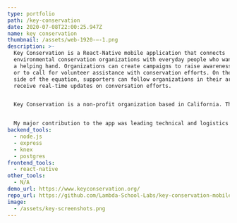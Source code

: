 ```yaml
---
type: portfolio
path: /key-conservation
date: 2020-07-08T22:00:25.947Z
name: key conservation
thumbnail: /assets/web-1920-–-1.png
description: >-
  Key Conservation is a React-Native mobile application that connects
  environmental conservation organizations with everyday people who want to lend
  a helping hand. Organizations can create campaigns to raise awareness, funds,
  or to call for volunteer assistance with conservation efforts. On the other
  side of the equation, supporters can follow organizations in their area to
  receive real-time updates on conversation efforts.


  Key Conservation is a non-profit organization based in California. The development of the app has been a collaboration between Lambda School students, university students at UC San Diego, and Key's own team of developers.


  My major contribution to the app was leading technical and logistics research into global payment services to allow for in-app donations. I created test environments to experiment with APIs from Braintree and Paypal and extensively researched other payment providers. Our other major goal during our product cycle was to increase interactions by supporters. To this end, I contributed a "bookmark" feature that allows users to save and recall campaign posts to better stay in touch, and assisted in adding a feature that allows supporters to react to campaigns with emojis.
backend_tools:
  - node.js
  - express
  - knex
  - postgres
frontend_tools:
  - react-native
other_tools:
  - N/A
demo_url: https://www.keyconservation.org/
repo_url: https://github.com/Lambda-School-Labs/key-conservation-mobile
image:
  - /assets/key-screenshots.png
---
```

